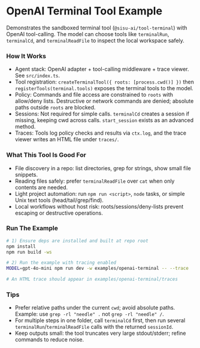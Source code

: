 # OpenAI Terminal Tool Example

Demonstrates the sandboxed terminal tool (`@sisu-ai/tool-terminal`) with OpenAI tool-calling. The model can choose tools like `terminalRun`, `terminalCd`, and `terminalReadFile` to inspect the local workspace safely.

### How It Works
- Agent stack: OpenAI adapter + tool-calling middleware + trace viewer. See `src/index.ts`.
- Tool registration: `createTerminalTool({ roots: [process.cwd()] })` then `registerTools(terminal.tools)` exposes the terminal tools to the model.
- Policy: Commands and file access are constrained to `roots` with allow/deny lists. Destructive or network commands are denied; absolute paths outside `roots` are blocked.
- Sessions: Not required for simple calls. `terminalCd` creates a session if missing, keeping cwd across calls. `start_session` exists as an advanced method.
- Traces: Tools log policy checks and results via `ctx.log`, and the trace viewer writes an HTML file under `traces/`.

### What This Tool Is Good For
- File discovery in a repo: list directories, grep for strings, show small file snippets.
- Reading files safely: prefer `terminalReadFile` over `cat` when only contents are needed.
- Light project automation: run `npm run <script>`, `node` tasks, or simple Unix text tools (head/tail/grep/find).
- Local workflows without host risk: roots/sessions/deny-lists prevent escaping or destructive operations.

### Run The Example
```bash
# 1) Ensure deps are installed and built at repo root
npm install
npm run build -ws

# 2) Run the example with tracing enabled
MODEL=gpt-4o-mini npm run dev -w examples/openai-terminal -- --trace

# An HTML trace should appear in examples/openai-terminal/traces
```

### Tips
- Prefer relative paths under the current `cwd`; avoid absolute paths. Example: use `grep -rl "needle" .` not `grep -rl "needle" /`.
- For multiple steps in one folder, call `terminalCd` first, then run several `terminalRun`/`terminalReadFile` calls with the returned `sessionId`.
- Keep outputs small: the tool truncates very large stdout/stderr; refine commands to reduce noise.
